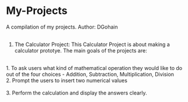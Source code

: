 # My-Projects
A compilation of my projects.
Author:  DGohain
<br>
<br>
1. The Calculator Project: This Calculator Project is about making a calculator prototye. The main goals of the projects are:
<br>
1. To ask users what kind of mathematical operation they would like to do out of the four choices - Addition, Subtraction, Multiplication, Division
<br>
2. Prompt the users to insert two numerical values
<br>
<br>
3. Perform the calculation and display the answers clearly.
